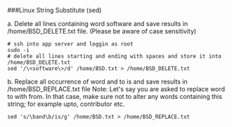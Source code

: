 ###Linux String Substitute (sed)

a. Delete all lines containing word software and save results in /home/BSD_DELETE.txt file. (Please be aware of case sensitivity)
```
# ssh into app server and loggin as root 
sudo -i
# delete all lines starting and ending with spaces and store it into /home/BSD_DELETE.txt
sed '/\<software\>/d' /home/BSD.txt > /home/BSD_DELETE.txt
```
b. Replace all occurrence of word and to is and save results in /home/BSD_REPLACE.txt file
Note: Let's say you are asked to replace word to with from. In that case, make sure not to alter any words containing this string; for example upto, contributor etc.

```
sed 's/\band\b/is/g' /home/BSD.txt > /home/BSD_REPLACE.txt
```
